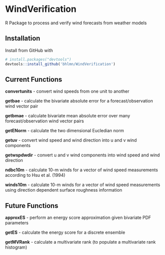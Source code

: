 # WindVerification
R Package to process and verify wind forecasts from weather models

## Installation

Install from GitHub with

```R
# install.packages("devtools")
devtools::install_github('bhlmn/WindVerification')
```

## Current Functions

**convertunits** - convert wind speeds from one unit to another

**getbae** - calculate the bivariate absolute error for a forecast/observation wind vector pair

**getbmae** - calculate bivariate mean absolute error over many forecast/observation wind vector pairs

**getENorm** - calculate the two dimensional Eucledian norm

**getuv** - convert wind speed and wind direction into u and v wind components

**getwspdwdir** - convert u and v wind components into wind speed and wind direction

**ndbc10m** - calculate 10-m winds for a vector of wind speed measurements according to Hsu et al. (1994)

**winds10m** - calculate 10-m winds for a vector of wind speed measurements using direction dependent surface roughness information

## Future Functions

**approxES** - perform an energy score approximation given bivariate PDF parameters

**getES** - calculate the energy score for a discrete ensemble

**getMVRank** - calculate a multivariate rank (to populate a multivariate rank histogram)
